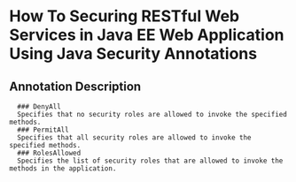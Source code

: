 # How To Securing RESTful Web Services in Java EE Web Application Using Java Security Annotations
  
  ## Annotation	Description
      ### DenyAll
      Specifies that no security roles are allowed to invoke the specified methods.
      ### PermitAll
      Specifies that all security roles are allowed to invoke the specified methods.
      ### RolesAllowed
      Specifies the list of security roles that are allowed to invoke the methods in the application.
